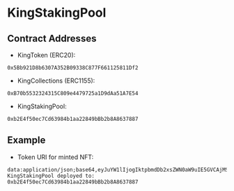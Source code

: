 # KingStakingPool

## Contract Addresses
- KingToken (ERC20):
```plaintext
0x5Bb921D8b6307A352B09338C877F661125811Df2
```

- KingCollections (ERC1155):
```plaintext
0xB70b5532324315C809e4479725a1D9dAa51A7E54
```

- KingStakingPool:
```plaintext
0xb2E4f50ec7Cd63984b1aa22849bBb2b8A8637887
```

## Example
- Token URI for minted NFT:
```plaintext
data:application/json;base64,eyJuYW1lIjogIktpbmdDb2xsZWN0aW9uIE5GVCAjMSIsImRlc2NyaXB0aW9uIjogIlJld2FyZCBmb3IgS2luZyBTdGFraW5nIFBvb2wiLCJpbWFnZSI6ICI8c3ZnIHhtbG5zPSJodHRwOi8vd3d3LnczLm9yZy8yMDAwL3N2ZyIgdmlld0JveD0iMCAwIDEwMCAxMDAiPjxyZWN0IHdpZHRoPSIxMDAiIGhlaWdodD0iMTAwIiBmaWxsPSIjMDAwMEZGIi8+PC9zdmc+In0A
KingStakingPool deployed to: 0xb2E4f50ec7Cd63984b1aa22849bBb2b8A8637887
```